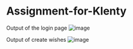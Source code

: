 # Assignment-for-Klenty
Output of the login page
![image](https://user-images.githubusercontent.com/101964427/209190127-06b2d39a-bb19-48e8-afef-286ed638eccc.png)



Output of create wishes 
![image](https://user-images.githubusercontent.com/101964427/209194596-ef30ca3f-5ba1-4bc8-bd21-17c38a1577fe.png)

